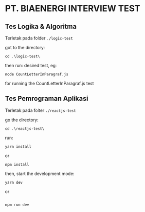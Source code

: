 # PT. BIAENERGI INTERVIEW TEST

## Tes Logika & Algoritma

Terletak pada folder `./logic-test`

got to the directory:

```
cd .\logic-test\
```

then run: desired test, eg:

```
node CountLetterInParagraf.js
```

for running the CountLetterInParagraf.js test

## Tes Pemrograman Aplikasi

Terletak pada folter `./reactjs-test`

go the directory:

```
cd .\reactjs-test\
```

run:

```
yarn install

```

or

```
npm install

```

then, start the development mode:

```
yarn dev

```

or

```

npm run dev

```
